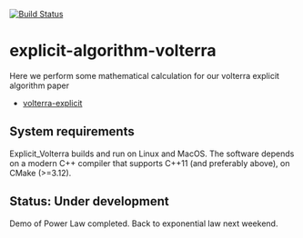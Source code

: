 [![Build Status](https://travis-ci.org/klugjo/hexo-autolinker.svg?branch=master)](https://travis-ci.org/klugjo/hexo-autolinker)
<br />
# explicit-algorithm-volterra 

Here we perform some mathematical calculation for our volterra explicit algorithm paper

- [volterra-explicit](https://arxiv.org/abs/1908.02862)

## System requirements

Explicit_Volterra builds and run on Linux and MacOS. The software depends on a modern C++ compiler 
that supports C++11 (and preferably above), on CMake (>=3.12).

## Status: Under development 

Demo of Power Law completed. Back to exponential law next weekend.

